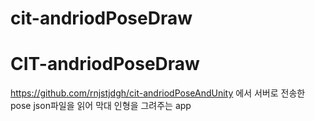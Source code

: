 # cit-andriodPoseDraw

CIT-andriodPoseDraw
=============

<https://github.com/rnjstjdgh/cit-andriodPoseAndUnity> 에서 서버로 전송한 pose json파일을 읽어 막대 인형을 그려주는 app

